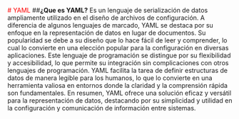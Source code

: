 <span style="color:red"># YAML</span>
##**¿Que es YAML?**
Es un lenguaje de serialización de datos ampliamente utilizado en el diseño de archivos de configuración. A diferencia de algunos lenguajes de marcado, YAML se destaca por su enfoque en la representación de datos en lugar de documentos. 
Su popularidad se debe a su diseño que lo hace fácil de leer y comprender, lo cual lo convierte en una elección popular para la configuración en diversas aplicaciones.
Este lenguaje de programación se distingue por su flexibilidad y accesibilidad, lo que permite su integración sin complicaciones con otros lenguajes de programación. 
YAML facilita la tarea de definir estructuras de datos de manera legible para los humanos, lo que lo convierte en una herramienta valiosa en entornos donde la claridad y la comprensión rápida son fundamentales. 
En resumen, YAML ofrece una solución eficaz y versátil para la representación de datos, destacando por su simplicidad y utilidad en la configuración y comunicación de información entre sistemas.
